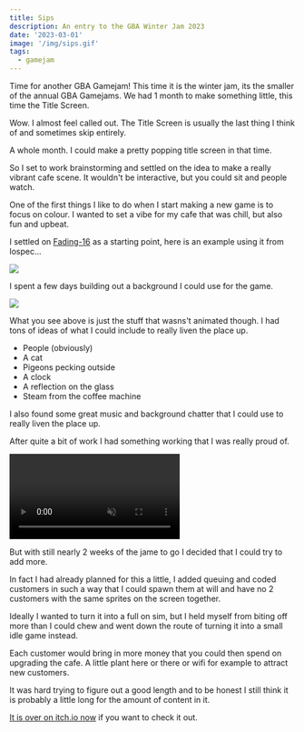 ```yaml
---
title: Sips
description: An entry to the GBA Winter Jam 2023
date: '2023-03-01'
image: '/img/sips.gif'
tags:
  - gamejam
---
```


Time for another GBA Gamejam! This time it is the winter jam, its the smaller of the annual GBA Gamejams. We had 1 month to make something little, this time the Title Screen.

Wow. I almost feel called out. The Title Screen is usually the last thing I think of and sometimes skip entirely.

A whole month. I could make a pretty popping title screen in that time.

So I set to work brainstorming and settled on the idea to make a really vibrant cafe scene. It wouldn't be interactive, but you could sit and people watch.

One of the first things I like to do when I start making a new game is to focus on colour. I wanted to set a vibe for my cafe that was chill, but also fun and upbeat.

I settled on [Fading-16](https://lospec.com/palette-list/fading-16) as a starting point, here is an example using it from lospec...

![](/img/fading-16.png)

I spent a few days building out a background I could use for the game.

![](/img/sips1.png)

What you see above is just the stuff that wasns't animated though. I had tons of ideas of what I could include to really liven the place up.

- People (obviously)
- A cat
- Pigeons pecking outside
- A clock
- A reflection on the glass
- Steam from the coffee machine

I also found some great music and background chatter that I could use to really liven the place up.

After quite a bit of work I had something working that I was really proud of.

<video src="/img/sips_old.mp4" autoplay="true" controls="true" muted> </video>

But with still nearly 2 weeks of the jame to go I decided that I could try to add more.

In fact I had already planned for this a little, I added queuing and coded customers in such a way that I could spawn them at will and have no 2 customers with the same sprites on the screen together.

Ideally I wanted to turn it into a full on sim, but I held myself from biting off more than I could chew and went down the route of turning it into a small idle game instead.

Each customer would bring in more money that you could then spend on upgrading the cafe. A little plant here or there or wifi for example to attract new customers.

It was hard trying to figure out a good length and to be honest I still think it is probably a little long for the amount of content in it.

[It is over on itch.io now](https://foopod.itch.io/sips) if you want to check it out.